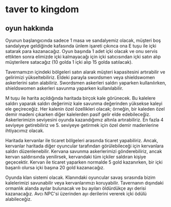 # taver to kingdom
## oyun hakkında

Oyunun başlangıcında sadece 1 masa ve sandalyemiz olacak, müşteri boş sandalyeye geldiğinde kafasında ünlem işareti çıkınca ona E tuşu ile içki satarak para kazanacağız. Oyun başında 1 adet içki olacak ve onu servis ettikten sonra elimizde içki kalmayacağı için içki satıcısından içki satın alıp müşterilere satacağız (10 golda 1 içki alıp 15 golda satılacak).

Tavernamızın içindeki bölgeleri satın alarak müşteri kapasitesini artırabilir ve gelirimizi yükseltebiliriz. Eldeki parayla swordsmen veya shieldswomen askerlerini satın alabiliriz. Swordsmen askerleri saldırı yaparken kullanılırken, shieldswomen askerleri savunma yaparken kullanılabilir.

M tuşu ile harita açıldığında haritada birçok kale görünecek. Bu kalelere saldırı yaparak saldırı değerimiz kale savunma değerinden yüksekse kaleyi ele geçireceğiz. Her kalenin özel özellikleri olacak; örneğin, bir kaleden özel demir madeni çıkarken diğer kalelerden pasif gelir elde edebileceğiz. Askerlerimizin seviyesini oyunda kazandığımız altınla artırabiliriz. En fazla 4 seviyeye getirebiliriz ve 5. seviyeye getirmek için özel demir madenlerine ihtiyacımız olacak.

Haritada kervanlar ile ticaret bölgeleri arasında ticaret yapabiliriz. Ancak, kervanlar haritada diğer oyuncular tarafından görülebileceği için kervanlara saldırı düzenlenebilir. Kervana savunma askerlerimizi gönderebiliriz, ancak kervan saldırısında yenilirsek, kervandaki tüm içkiler saldıran kişiye geçecektir. Kervan ile ticaret yaparken normalde 5 gold kazanırken, bir içki başarılı olursa içki başına 20 gold kazanacağız.

Oyunda klan sistemi olacak. Klanındaki oyuncular savaş sırasında bizim kalelerimizi savunabilir veya kervanlarımızı koruyabilir. Tavernanın dışındaki ormanlık alanda ayılar bulunacak ve bu ayıları öldürdükçe ayı derisi kazanacağız. Avcı NPC'si üzerinden ayı derilerini vererek içki ödülü alabileceğiz.

